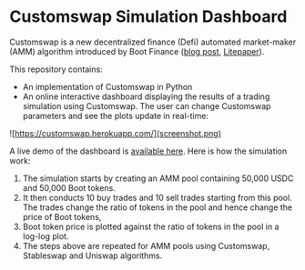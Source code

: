 # Customswap Simulation Dashboard

Customswap is a new decentralized finance (Defi) automated market-maker (AMM) algorithm introduced by Boot Finance ([blog post](https://medium.com/bootfinance/customswap-by-boot-finance-1336f6d63cbd), [Litepaper](https://bootfinance.notion.site/Litepaper-v0-9-eaf14e3fbff443c494eb43059ce29734)). 

This repository contains:
* An implementation of Customswap in Python 
* An online interactive dashboard displaying the results of a trading simulation using Customswap. The user can change Customswap parameters and see the plots update in real-time:

 ![https://customswap.herokuapp.com/](screenshot.png)

A live demo of the dashboard is [available here](https://customswap.herokuapp.com/). Here is how the simulation work:
1. The simulation starts by creating an AMM pool containing 50,000 USDC and 50,000 Boot tokens.
2. It then conducts 10 buy trades and 10 sell trades starting from this pool. The trades change the ratio of tokens in the pool and hence change the price of Boot tokens, 
3. Boot token price is plotted against the ratio of tokens in the pool in a log-log plot. 
4. The steps above are repeated for AMM pools using Customswap, Stableswap and Uniswap algorithms.

